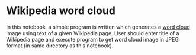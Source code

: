 # Wikipedia word cloud

In this notebook, a simple program is written which generates a [word cloud](https://en.wikipedia.org/wiki/Tag_cloud) image using text of a given Wikipedia page. User should enter title of a Wikipedia page and execute program to get word cloud image in JPEG format (in same directory as this notebook).
